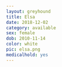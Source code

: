 ```yaml
---
layout: greyhound
title: Elsa
date: 2018-12-02
category: available
sex: female
dob: 2010-11-14
color: white
pic: elsa.png
medicalhold: yes
---
```



